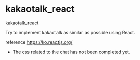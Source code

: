 # kakaotalk_react
 kakaotalk_react
 
Try to implement kakaotalk as similar as possible using React.

reference
https://ko.reactjs.org/

* The css related to the chat has not been completed yet.
